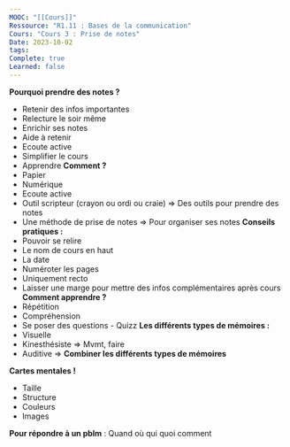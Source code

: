 ```yaml
---
MOOC: "[[Cours]]"
Ressource: "R1.11 : Bases de la communication"
Cours: "Cours 3 : Prise de notes"
Date: 2023-10-02
tags: 
Complete: true
Learned: false
---
```

**Pourquoi prendre des notes ?**
- Retenir des infos importantes
- Relecture le soir même
- Enrichir ses notes
- Aide à retenir
- Ecoute active
- Simplifier le cours
- Apprendre
**Comment ?**
- Papier
- Numérique
- Ecoute active
- Outil scripteur (crayon ou ordi ou craie) ⇒ Des outils pour prendre des notes
- Une méthode de prise de notes ⇒ Pour organiser ses notes
**Conseils pratiques :**
- Pouvoir se relire
- Le nom de cours en haut
- La date
- Numéroter les pages
- Uniquement recto
- Laisser une marge pour mettre des infos complémentaires après cours 
**Comment apprendre ?**
- Répétition
- Compréhension
- Se poser des questions - Quizz
**Les différents types de mémoires :**
- Visuelle
- Kinesthésiste ⇒ Mvmt, faire
- Auditive
⇒ **Combiner les différents types de mémoires**


**Cartes mentales !**
- Taille
- Structure
- Couleurs
- Images

**Pour répondre à un pblm** : Quand où qui quoi comment

